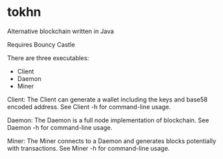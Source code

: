 # tokhn
Alternative blockchain written in Java

Requires Bouncy Castle

There are three executables:
* Client
* Daemon
* Miner

Client:
The Client can generate a wallet including the keys and base58 encoded address. See Client -h for command-line usage.

Daemon:
The Daemon is a full node implementation of blockchain. See Daemon -h for command-line usage.

Miner:
The Miner connects to a Daemon and generates blocks potentially with transactions. See Miner -h for command-line usage.

